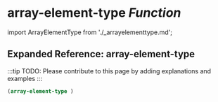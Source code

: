 # **array-element-type** *Function*

import ArrayElementType from './_arrayelementtype.md';

<ArrayElementType />

## Expanded Reference: array-element-type

:::tip
TODO: Please contribute to this page by adding explanations and examples
:::

```lisp
(array-element-type )
```
